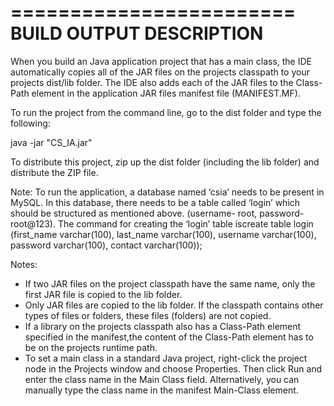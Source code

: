 ========================
BUILD OUTPUT DESCRIPTION
========================

When you build an Java application project that has a main class, the IDE
automatically copies all of the JAR
files on the projects classpath to your projects dist/lib folder. The IDE
also adds each of the JAR files to the Class-Path element in the application
JAR files manifest file (MANIFEST.MF).

To run the project from the command line, go to the dist folder and
type the following:

java -jar "CS_IA.jar" 

To distribute this project, zip up the dist folder (including the lib folder)
and distribute the ZIP file.

Note: To run the application, a database named ‘csia’ needs to be present in MySQL. In this
database, there needs to be a table called ‘login’ which should be structured as mentioned
above. (username- root, password- root@123). The command for creating the ‘login’ table iscreate table login (first_name varchar(100), last_name varchar(100), username varchar(100), password varchar(100),
contact varchar(100));

Notes:

* If two JAR files on the project classpath have the same name, only the first
JAR file is copied to the lib folder.
* Only JAR files are copied to the lib folder.
If the classpath contains other types of files or folders, these files (folders)
are not copied.
* If a library on the projects classpath also has a Class-Path element
specified in the manifest,the content of the Class-Path element has to be on
the projects runtime path.
* To set a main class in a standard Java project, right-click the project node
in the Projects window and choose Properties. Then click Run and enter the
class name in the Main Class field. Alternatively, you can manually type the
class name in the manifest Main-Class element.
